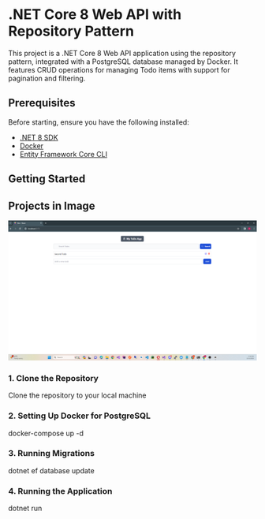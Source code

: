 # .NET Core 8 Web API with Repository Pattern

This project is a .NET Core 8 Web API application using the repository pattern, integrated with a PostgreSQL database managed by Docker. It features CRUD operations for managing Todo items with support for pagination and filtering.

## Prerequisites

Before starting, ensure you have the following installed:

- [.NET 8 SDK](https://dotnet.microsoft.com/en-us/download/dotnet/8.0)
- [Docker](https://www.docker.com/get-started)
- [Entity Framework Core CLI](https://docs.microsoft.com/en-us/ef/core/cli/dotnet)

## Getting Started

## Projects in Image

<img  src="client/src/assets/demo.png" alt="Todo App" />

### 1. Clone the Repository

Clone the repository to your local machine

### 2. Setting Up Docker for PostgreSQL

docker-compose up -d

### 3. Running Migrations

dotnet ef database update

### 4. Running the Application

dotnet run
